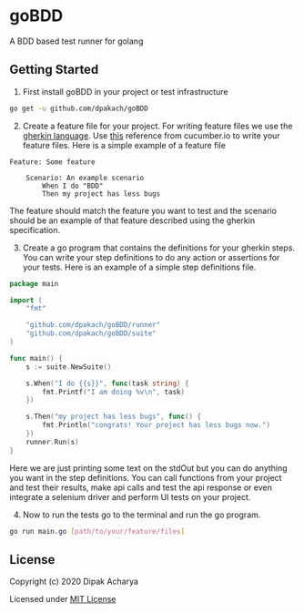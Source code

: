 # goBDD
A BDD based test runner for golang

## Getting Started

1.  First install goBDD in your project or test infrastructure
```bash
go get -u github.com/dpakach/goBDD
```
2. Create a feature file for your project. For writing feature files we use the [gherkin language](https://cucumber.io/docs/gherkin/). Use [this](https://cucumber.io/docs/gherkin/reference/) reference from cucumber.io to write your feature files.
Here is a simple example of a feature file
```gherkin
Feature: Some feature

    Scenario: An example scenario
        When I do "BDD"
        Then my project has less bugs
```
The feature should match the feature you want to test and the scenario should be an example of that feature described using the gherkin specification.

3. Create a go program that contains the definitions for your gherkin steps. You can write your step definitions to do any action or assertions for your tests.
Here is an example of a simple step definitions file.
``` go
package main

import (
    "fmt"

    "github.com/dpakach/goBDD/runner"
    "github.com/dpakach/goBDD/suite"
)

func main() {
    s := suite.NewSuite()

    s.When("I do {{s}}", func(task string) {
        fmt.Printf("I am doing %v\n", task)
    })

    s.Then("my project has less bugs", func() {
        fmt.Println("congrats! Your project has less bugs now.")
    })
    runner.Run(s)
}

```

Here we are just printing some text on the stdOut but you can do anything you want in the step definitions. You can call functions from your project and test their results, make api calls and test the api response or even integrate a selenium driver and perform UI tests on your project.

4. Now to run the tests go to the terminal and run the go program.
``` bash
go run main.go [path/to/your/feature/files]
```

## License

Copyright (c) 2020 Dipak Acharya

Licensed under [MIT License](https://github.com/dpakach/goBDD/blob/master/LICENSE)
